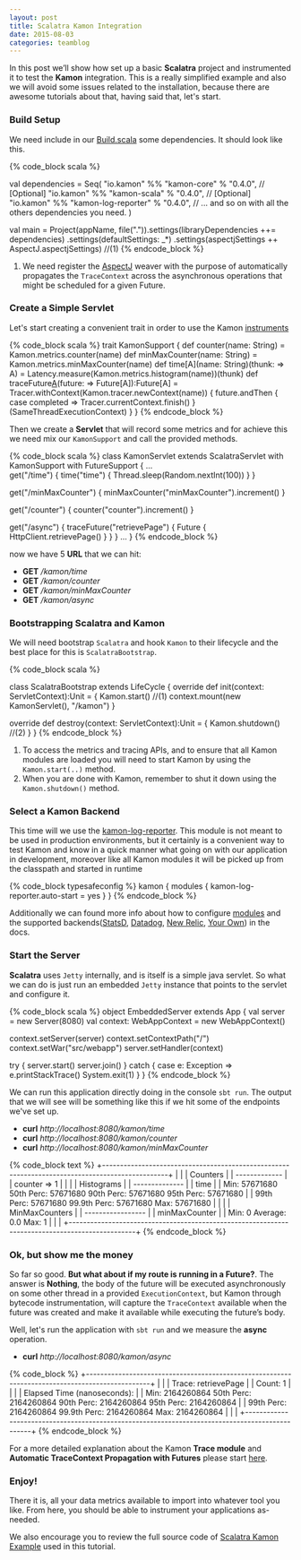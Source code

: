 ```yaml
---
layout: post
title: Scalatra Kamon Integration
date: 2015-08-03
categories: teamblog
---
```

In this post we’ll show how set up a basic **Scalatra** project and instrumented it to test the **Kamon** integration. This is a really simplified example and also we will avoid some issues related to the installation, because there are awesome tutorials about that, having said that, let's start.

### Build Setup ###

We need include in our [Build.scala] some dependencies. It should look like this.

{% code_block scala %}

val dependencies = Seq(
    "io.kamon"    	          %% "kamon-core"           	  % "0.4.0",
     // [Optional]
    "io.kamon"    	          %% "kamon-scala"                % "0.4.0",
     // [Optional]
    "io.kamon"    	          %% "kamon-log-reporter"   	  % "0.4.0",
     // ... and so on with all the others dependencies you need.
    )

val main = Project(appName, file(".")).settings(libraryDependencies ++= dependencies)
                                      .settings(defaultSettings: _*)
                                      .settings(aspectjSettings ++ AspectJ.aspectjSettings) //(1)
{% endcode_block %}

1. We need register the [AspectJ] weaver with the purpose of automatically propagates the `TraceContext` across the asynchronous operations that might be scheduled for a given Future.

### Create a Simple Servlet ###

Let's start creating a convenient trait in order to use the Kamon [instruments]

{% code_block scala %}
trait KamonSupport {
  def counter(name: String) = Kamon.metrics.counter(name)
  def minMaxCounter(name: String) = Kamon.metrics.minMaxCounter(name)
  def time[A](name: String)(thunk: => A) = Latency.measure(Kamon.metrics.histogram(name))(thunk)
  def traceFuture[A](name:String)(future: => Future[A]):Future[A] =
    Tracer.withContext(Kamon.tracer.newContext(name)) {
     future.andThen { case completed ⇒ Tracer.currentContext.finish() }(SameThreadExecutionContext)
   }
}
{% endcode_block %}

Then we create a **Servlet** that will record some metrics and for achieve this we need mix our `KamonSupport` and call the provided methods.

{% code_block scala %}
class KamonServlet extends ScalatraServlet with KamonSupport with FutureSupport {
  ...  
  get("/time") {
    time("time") {
      Thread.sleep(Random.nextInt(100))
    }
  }

  get("/minMaxCounter") {
    minMaxCounter("minMaxCounter").increment()
  }

  get("/counter") {
    counter("counter").increment()
  }

  get("/async") {
    traceFuture("retrievePage") {
      Future {
        HttpClient.retrievePage()
      }
    }
  }
  ...
}
{% endcode_block %}

now we have 5 **URL** that we can hit:

* **GET** */kamon/time*
* **GET** */kamon/counter*
* **GET** */kamon/minMaxCounter*
* **GET** */kamon/async*

### Bootstrapping Scalatra and Kamon ###

We will need bootstrap `Scalatra` and hook `Kamon` to their lifecycle and the best place for this is  `ScalatraBootstrap`.

{% code_block scala %}

class ScalatraBootstrap extends LifeCycle {
  override def init(context: ServletContext):Unit = {
    Kamon.start() //(1)
    context.mount(new KamonServlet(), "/kamon")
  }

  override def destroy(context: ServletContext):Unit = {
    Kamon.shutdown() //(2)
  }
}
{% endcode_block %}

1. To access the metrics and tracing APIs, and to ensure that all Kamon modules are loaded you will need to start Kamon by using the `Kamon.start(..)` method.
2. When you are done with Kamon, remember to shut it down using the `Kamon.shutdown()` method.

### Select a Kamon Backend ###

This time will we use the [kamon-log-reporter]. This module is not meant to be used in production environments, but it certainly is a convenient way to test Kamon and know in a quick manner what going on with our application in development, moreover like all Kamon modules it will be picked up from the classpath and started in runtime

{% code_block typesafeconfig %}
kamon {
  modules {
    kamon-log-reporter.auto-start = yes
  }
}
{% endcode_block %}

Additionally we can found more info about how to configure [modules] and the supported backends([StatsD], [Datadog], [New Relic], [Your Own]) in the docs.

### Start the Server ###
**Scalatra** uses `Jetty` internally, and is itself is a simple java servlet. So what we can do is just run an embedded `Jetty` instance that points to the servlet and configure it.

{% code_block scala %}
object EmbeddedServer extends App {
  val server = new Server(8080)
  val context: WebAppContext = new WebAppContext()

  context.setServer(server)
  context.setContextPath("/")
  context.setWar("src/webapp")
  server.setHandler(context)

  try {
    server.start()
    server.join()
  } catch {
    case e: Exception =>
      e.printStackTrace()
      System.exit(1)
  }
}
{% endcode_block %}

We can run this application directly doing in the console ```sbt run```. The output that we will see will be something like this if we hit some of the endpoints we've set up.

* **curl** *http://localhost:8080/kamon/time*
* **curl** *http://localhost:8080/kamon/counter*
* **curl** *http://localhost:8080/kamon/minMaxCounter*

{% code_block text %}
+------------------------------------------------------------------------------------------------+
|                                                                                                |
|                                         Counters                                               |
|                                       -------------                                            |
|                                    counter  =>  1                                              |
|                                                                                                |
|                                        Histograms                                              |
|                                      --------------                                            |
|  time                                                                                          |
|    Min: 57671680     50th Perc: 57671680       90th Perc: 57671680       95th Perc: 57671680   |
|                      99th Perc: 57671680     99.9th Perc: 57671680             Max: 57671680   |
|                                                                                                |
|                                      MinMaxCounters                                            |
|                                    -----------------                                           |
|  minMaxCounter                                                                                 |
|          Min: 0                      Average: 0.0                         Max: 1               |
|                                                                                                |
+------------------------------------------------------------------------------------------------+
{% endcode_block %}

### Ok, but show me the money ###
So far so good. **But what about if my route is running in a Future?**. The answer is **Nothing**, the body of the future will be executed asynchronously on some other thread in a provided `ExecutionContext`, but Kamon through bytecode instrumentation, will capture the `TraceContext` available when the future was created and make it available while executing the future’s body.

Well, let's run the application with ```sbt run``` and we measure the **async** operation.

* **curl** *http://localhost:8080/kamon/async*

{% code_block %}
+------------------------------------------------------------------------------------------------+
|                                                                                                |
|    Trace: retrievePage                                                                         |
|    Count: 1                                                                                    |
|                                                                                                |
|  Elapsed Time (nanoseconds):                                                                   |
|    Min: 2164260864   50th Perc: 2164260864     90th Perc: 2164260864     95th Perc: 2164260864 |
|                      99th Perc: 2164260864   99.9th Perc: 2164260864           Max: 2164260864 |
|                                                                                                |
+------------------------------------------------------------------------------------------------+
{% endcode_block %}

For a more detailed explanation about the Kamon **Trace module** and **Automatic TraceContext Propagation with Futures** please start [here].

### Enjoy! ###
There it is, all your data metrics available to import into whatever tool you like. From here, you should be able to instrument your applications as-needed.

We also encourage you to review the full source code of [Scalatra Kamon Example] used in this tutorial.

[modules]: /core/modules/using-modules/
[instruments]: /core/metrics/instruments/
[kamon-log-reporter]: /backends/log-reporter/
[AspectJ]: https://github.com/kamon-io/Kamon/blob/master/kamon-examples/kamon-scalatra-example/project/AspectJ.scala
[Build.scala]:https://github.com/kamon-io/Kamon/blob/master/kamon-examples/kamon-scalatra-example/project/Build.scala
[StatsD]: /backends/statsd/
[Datadog]: /backends/datadog/
[New Relic]: /backends/newrelic/
[Your Own]: /core/metrics/subscription-protocol/
[here]: /core/tracing/core-concepts/
[Scalatra Kamon Example]: https://github.com/kamon-io/Kamon/tree/master/kamon-examples/kamon-scalatra-example
